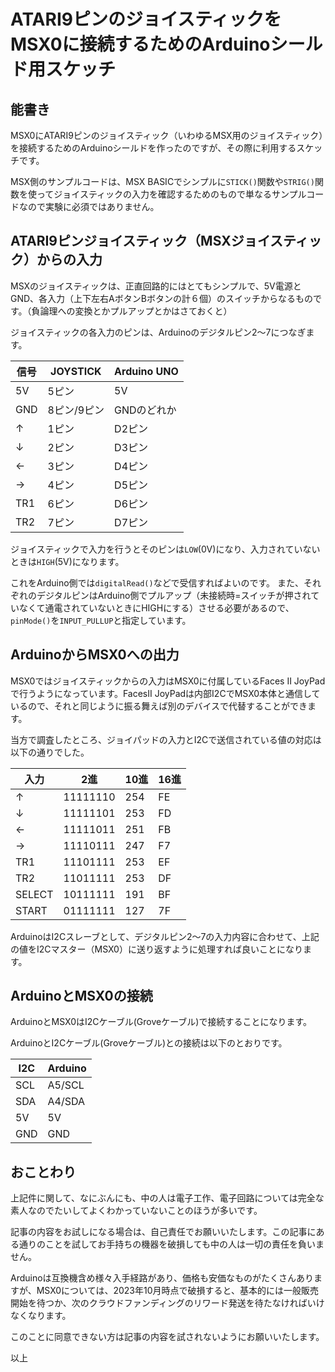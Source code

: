 # ATARI9ピンのジョイスティックをMSX0に接続するためのArduinoシールド用スケッチ<!-- omit in toc -->


## 能書き

MSX0にATARI9ピンのジョイスティック（いわゆるMSX用のジョイスティック）を接続するためのArduinoシールドを作ったのですが、その際に利用するスケッチです。

MSX側のサンプルコードは、MSX BASICでシンプルに`STICK()`関数や`STRIG()`関数を使ってジョイスティックの入力を確認するためのもので単なるサンプルコードなので実験に必須ではありません。

## ATARI9ピンジョイスティック（MSXジョイスティック）からの入力

MSXのジョイスティックは、正直回路的にはとてもシンプルで、5V電源とGND、各入力（上下左右AボタンBボタンの計６個）のスイッチからなるものです。（負論理への変換とかプルアップとかはさておくと）

ジョイスティックの各入力のピンは、Arduinoのデジタルピン2〜7につなぎます。

|信号|JOYSTICK   |Arduino UNO  |
|----|-----------|-------------|
|5V  |5ピン      |5V           |
|GND |8ピン/9ピン|GNDのどれか  |
|↑  |1ピン      |D2ピン       |
|↓  |2ピン      |D3ピン       |
|←  |3ピン      |D4ピン       |
|→  |4ピン      |D5ピン       |
|TR1 |6ピン      |D6ピン       |
|TR2 |7ピン      |D7ピン       |

ジョイスティックで入力を行うとそのピンは`LOW`(0V)になり、入力されていないときは`HIGH`(5V)になります。

これをArduino側では`digitalRead()`などで受信すればよいのです。
また、それぞれのデジタルピンはArduino側でプルアップ（未接続時=スイッチが押されていなくて通電されていないときにHIGHにする）させる必要があるので、`pinMode()`を`INPUT_PULLUP`と指定しています。


## ArduinoからMSX0への出力

MSX0ではジョイスティックからの入力はMSX0に付属しているFaces II JoyPadで行うようになっています。FacesII JoyPadは内部I2CでMSX0本体と通信しているので、それと同じように振る舞えば別のデバイスで代替することができます。

当方で調査したところ、ジョイパッドの入力とI2Cで送信されている値の対応は以下の通りでした。

|入力   |2進     |10進|16進|
|-------|--------|----|----|
|↑     |11111110|254 |FE  |
|↓     |11111101|253 |FD  |
|←     |11111011|251 |FB  |
|→     |11110111|247 |F7  |
|TR1    |11101111|253 |EF  |
|TR2    |11011111|253 |DF  |
|SELECT |10111111|191 |BF  |
|START  |01111111|127 |7F  |

ArduinoはI2Cスレーブとして、デジタルピン2〜7の入力内容に合わせて、上記の値をI2Cマスター（MSX0）に送り返すように処理すれば良いことになります。


## ArduinoとMSX0の接続

ArduinoとMSX0はI2Cケーブル(Groveケーブル)で接続することになります。

ArduinoとI2Cケーブル(Groveケーブル)との接続は以下のとおりです。

|I2C |Arduino |
|----|--------|
|SCL |A5/SCL  |
|SDA |A4/SDA  |
|5V  |5V      |
|GND |GND     |


## おことわり

上記件に関して、なにぶんにも、中の人は電子工作、電子回路については完全な素人なのでたいしてよくわかっていないことのほうが多いです。

記事の内容をお試しになる場合は、自己責任でお願いいたします。この記事にある通りのことを試してお手持ちの機器を破損しても中の人は一切の責任を負いません。

Arduinoは互換機含め様々入手経路があり、価格も安価なものがたくさんありますが、MSX0については、2023年10月時点で破損すると、基本的には一般販売開始を待つか、次のクラウドファンディングのリワード発送を待たなければいけなくなります。

このことに同意できない方は記事の内容を試されないようにお願いいたします。

以上
